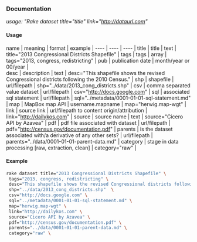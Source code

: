 ### Documentation

*usage: "Rake dataset title="title" link="http://dataurl.com"*

#### Usage

name | meaning | format | example |
---- | ---- | ---- |
title | title | text | title="2013 Congressional Districts Shapefile" |
tags | tags | array | tags="2013, congress, redistricting" |
pub | publication date | month/year or 00/year |  
desc | description | text | desc="This shapefile shows the revised Congressional districts following the 2010 Census." |
shp | shapefile | url/filepath | shp="../data/2013_cong_districts.shp" |
csv | comma separated value dataset | url/filepath | csv="http://docs.google.com" |
sql | associated sql statement |  url/filepath |  sql="../metadata/0001-01-01-sql-statement.md" |
map | MapBox map API | username.mapname | map="herwig.map-wgt" |
link | source link | url/filepath to content origin/attribution | link="http://dailykos.com" |
source | source name | text | source="Cicero API by Azavea" |
pdf | pdf file associated with dataset | url/filepath | pdf="http://census.gov/documentation.pdf" |
parents | is the dataset associated with/a derivative of any other sets? | url/filepath | parents="../data/0001-01-01-parent-data.md" |
category | stage in data processing [raw, extraction, clean] | category="raw" |


#### Example

```sh
rake dataset title="2013 Congressional Districts Shapefile" \
 tags="2013, congress, redistricting" \
 desc="This shapefile shows the revised Congressional districts following the 2010 Census." \
 shp="../data/2013_cong_districts.shp"  \
 csv="http://docs.google.com" \
 sql="../metadata/0001-01-01-sql-statement.md" \
 map="herwig.map-wgt" \
 link="http://dailykos.com" \
 source="Cicero API by Azavea" \
 pdf="http://census.gov/documentation.pdf" \
 parents="../data/0001-01-01-parent-data.md" \
 category="raw" \

```


